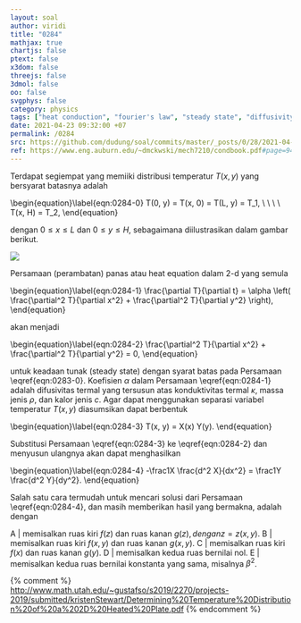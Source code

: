 ```yaml
---
layout: soal
author: viridi
title: "0284"
mathjax: true
chartjs: false
ptext: false
x3dom: false
threejs: false
3dmol: false
oo: false
svgphys: false
category: physics
tags: ["heat conduction", "fourier's law", "steady state", "diffusivity", "2-d", "fi3201", "2020-2"]
date: 2021-04-23 09:32:00 +07
permalink: /0284
src: https://github.com/dudung/soal/commits/master/_posts/0/28/2021-04-22-fourier-law-hc-fd-2d-4.md
ref: https://www.eng.auburn.edu/~dmckwski/mech7210/condbook.pdf#page=94
---
```

Terdapat segiempat yang memiiki distribusi temperatur $T(x, y)$ yang bersyarat batasnya adalah

\begin{equation}\label{eqn:0284-0}
T(0, y) = T(x, 0) = T(L, y) = T_1, \ \ \ \ T(x, H) = T_2,
\end{equation}

dengan $0 \le x \le L$ dan $0 \le y \le H$, sebagaimana diilustrasikan dalam gambar berikut.

![]({{site.baseurl}}/assets/img/0/28/0282.png)

Persamaan (perambatan) panas atau heat equation dalam 2-d yang semula

\begin{equation}\label{eqn:0284-1}
\frac{\partial T}{\partial t} = \alpha \left( \frac{\partial^2 T}{\partial x^2} + \frac{\partial^2 T}{\partial y^2} \right),
\end{equation}

akan menjadi

\begin{equation}\label{eqn:0284-2}
\frac{\partial^2 T}{\partial x^2} + \frac{\partial^2 T}{\partial y^2} = 0,
\end{equation}

untuk keadaan tunak (steady state) dengan syarat batas pada Persamaan \eqref{eqn:0283-0}. Koefisien $\alpha$ dalam Persamaan \eqref{eqn:0284-1} adalah difusivitas termal yang tersusun atas konduktivitas termal $\kappa$, massa jenis $\rho$, dan kalor jenis $c$. Agar dapat menggunakan separasi variabel temperatur $T(x, y)$ diasumsikan dapat berbentuk

\begin{equation}\label{eqn:0284-3}
T(x, y) = X(x) Y(y).
\end{equation}

Substitusi Persamaan \eqref{eqn:0284-3} ke \eqref{eqn:0284-2} dan menyusun ulangnya akan dapat menghasilkan

\begin{equation}\label{eqn:0284-4}
-\frac1X \frac{d^2 X}{dx^2} = \frac1Y \frac{d^2 Y}{dy^2}.
\end{equation}

Salah satu cara termudah untuk mencari solusi dari Persamaan \eqref{eqn:0284-4}, dan masih memberikan hasil yang bermakna, adalah dengan


A | memisalkan ruas kiri $f(z)$ dan ruas kanan $g(z), dengan z = z(x, y)$.
B | memisalkan ruas kiri $f(x, y)$ dan ruas kanan $g(x, y)$.
C | memisalkan ruas kiri $f(x)$ dan ruas kanan $g(y)$.
D | memisalkan kedua ruas bernilai nol.
E | memisalkan kedua ruas bernilai konstanta yang sama, misalnya $\beta^2$.

{% comment %}
http://www.math.utah.edu/~gustafso/s2019/2270/projects-2019/submitted/kristenStewart/Determining%20Temperature%20Distribution%20of%20a%202D%20Heated%20Plate.pdf
{% endcomment %}
